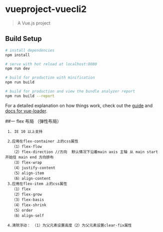 # vueproject-vuecli2

> A Vue.js project

## Build Setup

``` bash
# install dependencies
npm install

# serve with hot reload at localhost:8080
npm run dev

# build for production with minification
npm run build

# build for production and view the bundle analyzer report
npm run build --report
```

For a detailed explanation on how things work, check out the [guide](http://vuejs-templates.github.io/webpack/) and [docs for vue-loader](http://vuejs.github.io/vue-loader).


##一 flex 布局 （弹性布局）
```
 1. IE 10 以上支持

 2.应用在flex-container 上的css属性
   （1）flex-flow
   （2）flex-direction //方向  默认情况下沿着main axis 主轴 从 main start 开始往 main end 方向排布
   （3）flex-wrap
   （4）justify-content
   （5）align-item
   （6）align-content
 3.应用在flex-item 上的css属性
   （1）flex
   （2）flex-grow
   （3）flex-basis
   （4）flex-shrink
   （5）order
   （6）align-self

 4.清除浮动： （1）为父元素设置高度（2）为父元素设置clear-fix属性
```
